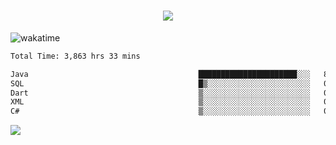 <h1 align="center">
  <img src="https://readme-typing-svg.herokuapp.com/?font=Righteous&size=35&center=true&vCenter=true&width=500&height=70&duration=4000&lines=Hi!+%F0%9F%91%8B+I%27m+Ali%20Osman!;" />
</h1>


![wakatime](https://wakatime.com/share/@aliosmanoktar/3a8ffe71-6da4-4964-913b-2f09afbe53bf.svg?cache=none)
<!--START_SECTION:waka-->

```txt
Total Time: 3,863 hrs 33 mins

Java                                      ██████████████████████░░░   87.60 %
SQL                                       █▒░░░░░░░░░░░░░░░░░░░░░░░   04.80 %
Dart                                      ▒░░░░░░░░░░░░░░░░░░░░░░░░   01.80 %
XML                                       ▒░░░░░░░░░░░░░░░░░░░░░░░░   01.44 %
C#                                        ▒░░░░░░░░░░░░░░░░░░░░░░░░   00.88 %
```

<!--END_SECTION:waka-->

<img src="https://profile-counter.glitch.me/aliosmanoktar/count.svg" />

